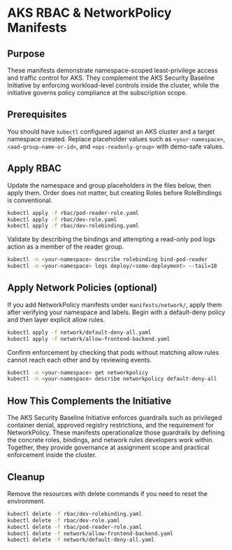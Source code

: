 # AKS RBAC & NetworkPolicy Manifests

## Purpose
These manifests demonstrate namespace-scoped least-privilege access and traffic control for AKS. They complement the AKS Security Baseline Initiative by enforcing workload-level controls inside the cluster, while the initiative governs policy compliance at the subscription scope.

## Prerequisites
You should have `kubectl` configured against an AKS cluster and a target namespace created. Replace placeholder values such as `<your-namespace>`, `<aad-group-name-or-id>`, and `<ops-readonly-group>` with demo-safe values.

## Apply RBAC
Update the namespace and group placeholders in the files below, then apply them. Order does not matter, but creating Roles before RoleBindings is conventional.

```bash
kubectl apply -f rbac/pod-reader-role.yaml
kubectl apply -f rbac/dev-role.yaml
kubectl apply -f rbac/dev-rolebinding.yaml
````

Validate by describing the bindings and attempting a read-only pod logs action as a member of the reader group.

```bash
kubectl -n <your-namespace> describe rolebinding bind-pod-reader
kubectl -n <your-namespace> logs deploy/<some-deployment> --tail=10
```

## Apply Network Policies (optional)

If you add NetworkPolicy manifests under `manifests/network/`, apply them after verifying your namespace and labels. Begin with a default-deny policy and then layer explicit allow rules.

```bash
kubectl apply -f network/default-deny-all.yaml
kubectl apply -f network/allow-frontend-backend.yaml
```

Confirm enforcement by checking that pods without matching allow rules cannot reach each other and by reviewing events.

```bash
kubectl -n <your-namespace> get networkpolicy
kubectl -n <your-namespace> describe networkpolicy default-deny-all
```

## How This Complements the Initiative

The AKS Security Baseline Initiative enforces guardrails such as privileged container denial, approved registry restrictions, and the requirement for NetworkPolicy. These manifests operationalize those guardrails by defining the concrete roles, bindings, and network rules developers work within. Together, they provide governance at assignment scope and practical enforcement inside the cluster.

## Cleanup

Remove the resources with delete commands if you need to reset the environment.

```bash
kubectl delete -f rbac/dev-rolebinding.yaml
kubectl delete -f rbac/dev-role.yaml
kubectl delete -f rbac/pod-reader-role.yaml
kubectl delete -f network/allow-frontend-backend.yaml
kubectl delete -f network/default-deny-all.yaml
```

